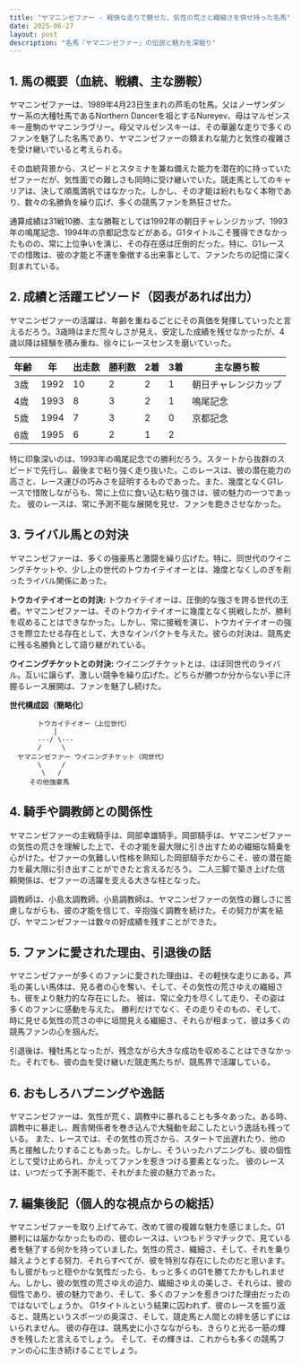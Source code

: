 ```yaml
---
title: "ヤマニンゼファー - 軽快な走りで魅せた、気性の荒さと繊細さを併せ持った名馬"
date: 2025-06-27
layout: post
description: "名馬『ヤマニンゼファー』の伝説と魅力を深堀り"
---
```


## 1. 馬の概要（血統、戦績、主な勝鞍）

ヤマニンゼファーは、1989年4月23日生まれの芦毛の牡馬。父はノーザンダンサー系の大種牡馬であるNorthern Dancerを祖とするNureyev、母はマルゼンスキー産駒のヤマニンラヴリー。母父マルゼンスキーは、その華麗な走りで多くのファンを魅了した名馬であり、ヤマニンゼファーの類まれな能力と気性の複雑さを受け継いでいると考えられる。

その血統背景から、スピードとスタミナを兼ね備えた能力を潜在的に持っていたゼファーだが、気性面での難しさも同時に受け継いでいた。競走馬としてのキャリアは、決して順風満帆ではなかった。しかし、その才能は紛れもなく本物であり、数々の名勝負を繰り広げ、多くの競馬ファンを熱狂させた。

通算成績は31戦10勝、主な勝鞍としては1992年の朝日チャレンジカップ、1993年の鳴尾記念、1994年の京都記念などがある。G1タイトルこそ獲得できなかったものの、常に上位争いを演じ、その存在感は圧倒的だった。特に、G1レースでの惜敗は、彼の才能と不運を象徴する出来事として、ファンたちの記憶に深く刻まれている。


## 2. 成績と活躍エピソード（図表があれば出力）

ヤマニンゼファーの活躍は、年齢を重ねるごとにその真価を発揮していったと言えるだろう。3歳時はまだ荒々しさが見え、安定した成績を残せなかったが、4歳以降は経験を積み重ね、徐々にレースセンスを磨いていった。

| 年齢 | 年 | 出走数 | 勝利数 | 2着 | 3着 | 主な勝ち鞍 |
|---|---|---|---|---|---|---|
| 3歳 | 1992 | 10 | 2 | 2 | 1 | 朝日チャレンジカップ |
| 4歳 | 1993 | 8 | 3 | 2 | 1 | 鳴尾記念 |
| 5歳 | 1994 | 7 | 3 | 2 | 0 | 京都記念 |
| 6歳 | 1995 | 6 | 2 | 1 | 2 |  |


特に印象深いのは、1993年の鳴尾記念での勝利だろう。スタートから抜群のスピードで先行し、最後まで粘り強く走り抜いた。このレースは、彼の潜在能力の高さと、レース運びの巧みさを証明するものであった。また、幾度となくG1レースで惜敗しながらも、常に上位に食い込む粘り強さは、彼の魅力の一つであった。  彼のレースは、常に予測不能な展開を見せ、ファンを飽きさせなかった。


## 3. ライバル馬との対決

ヤマニンゼファーは、多くの強豪馬と激闘を繰り広げた。特に、同世代のウイニングチケットや、少し上の世代のトウカイテイオーとは、幾度となくしのぎを削ったライバル関係にあった。

**トウカイテイオーとの対決:** トウカイテイオーは、圧倒的な強さを誇る世代の王者。ヤマニンゼファーは、そのトウカイテイオーに幾度となく挑戦したが、勝利を収めることはできなかった。しかし、常に接戦を演じ、トウカイテイオーの強さを際立たせる存在として、大きなインパクトを与えた。彼らの対決は、競馬史に残る名勝負として語り継がれている。

**ウイニングチケットとの対決:** ウイニングチケットとは、ほぼ同世代のライバル。互いに譲らず、激しい競争を繰り広げた。どちらが勝つか分からない手に汗握るレース展開は、ファンを魅了し続けた。


**世代構成図（簡略化）**

```
       トウカイテイオー（上位世代）
           |
       ---/ \---
       /     \
  ヤマニンゼファー ウイニングチケット（同世代）
       \     /
        \   /
     その他強豪馬
```


## 4. 騎手や調教師との関係性

ヤマニンゼファーの主戦騎手は、岡部幸雄騎手。岡部騎手は、ヤマニンゼファーの気性の荒さを理解した上で、その才能を最大限に引き出すための繊細な騎乗を心がけた。ゼファーの気難しい性格を熟知した岡部騎手だからこそ、彼の潜在能力を最大限に引き出すことができたと言えるだろう。  二人三脚で築き上げた信頼関係は、ゼファーの活躍を支える大きな柱となった。

調教師は、小島太調教師。小島調教師は、ヤマニンゼファーの気性の難しさに苦慮しながらも、彼の才能を信じて、辛抱強く調教を続けた。その努力が実を結び、ヤマニンゼファーは数々の好成績を残すことができた。


## 5. ファンに愛された理由、引退後の話

ヤマニンゼファーが多くのファンに愛された理由は、その軽快な走りにある。芦毛の美しい馬体は、見る者の心を奪い、そして、その気性の荒さゆえの繊細さも、彼をより魅力的な存在にした。  彼は、常に全力を尽くして走り、その姿は多くのファンに感動を与えた。  勝利だけでなく、その走りそのもの、そして、時に見せる気性の荒さの中に垣間見える繊細さ、それらが相まって、彼は多くの競馬ファンの心を掴んだ。

引退後は、種牡馬となったが、残念ながら大きな成功を収めることはできなかった。それでも、彼の血を受け継いだ競走馬たちが、競馬界で活躍している。


## 6. おもしろハプニングや逸話

ヤマニンゼファーは、気性が荒く、調教中に暴れることも多々あった。ある時、調教中に暴走し、厩舎関係者を巻き込んで大騒動を起こしたという逸話も残っている。  また、レースでは、その気性の荒さから、スタートで出遅れたり、他の馬と接触したりすることもあった。しかし、そういったハプニングも、彼の個性として受け止められ、かえってファンを惹きつける要素となった。  彼のレースは、いつだって予測不能で、それがまた彼の魅力であった。


## 7. 編集後記（個人的な視点からの総括）

ヤマニンゼファーを取り上げてみて、改めて彼の複雑な魅力を感じました。G1勝利には届かなかったものの、彼のレースは、いつもドラマチックで、見ている者を魅了する何かを持っていました。気性の荒さ、繊細さ、そして、それを乗り越えようとする努力、それらすべてが、彼を特別な存在にしたのだと思います。  もし彼がもっと穏やかな気性だったら、もっと多くのG1を勝てたかもしれません。しかし、彼の気性の荒さゆえの迫力、繊細さゆえの美しさ、それらは、彼の個性であり、彼の魅力であり、そして、多くのファンを惹きつけた理由だったのではないでしょうか。  G1タイトルという結果に囚われず、彼のレースを振り返ると、競馬というスポーツの奥深さ、そして、競走馬と人間との絆を感じずにはいられません。  彼の存在は、競馬史に小さなながらも、きらりと光る一筋の輝きを残したと言えるでしょう。  そして、その輝きは、これからも多くの競馬ファンの心に生き続けることでしょう。
